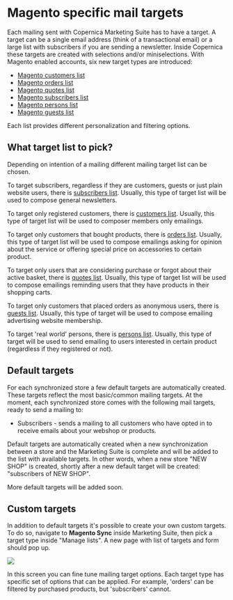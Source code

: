 # Magento specific mail targets

Each mailing sent with Copernica Marketing Suite has to have a target. A target 
can be a single email address (think of a transactional email) or a large list 
with subscribers if you are sending a newsletter. Inside Copernica these targets 
are created with selections and/or miniselections. With Magento enabled accounts, 
six new target types are introduced: 

- [Magento customers list][customers-target]
- [Magento orders list][orders-target]
- [Magento quotes list][quotes-target]
- [Magento subscribers list][subscribers-target]
- [Magento persons list][persons-target]
- [Magento guests list][guests-target]

Each list provides different personalization and filtering options.

## What target list to pick?

Depending on intention of a mailing different mailing target list can be chosen.

To target subscribers, regardless if they are customers, guests or just plain 
website users, there is [subscribers list][subscribers-target]. 
Usually, this type of target list will be used to compose general newsletters.

To target only registered customers, there is [customers list][customers-target].
Usually, this type of target list will be used to composer members only emailings.

To target only customers that bought products, there is [orders list][orders-target].
Usually, this type of target list will be used to compose emailings asking for 
opinion about the service or offering special price on accessories to certain 
product.

To target only users that are considering purchase or forgot about their active
basket, there is [quotes list][quotes-target].
Usually, this type of target list will be used to compose emailings reminding 
users that they have products in their shopping carts.

To target only customers that placed orders as anonymous users, there is 
[guests list][guests-target]. Usually, this type of target will be used to 
compose emailing advertising website membership.

To target 'real world' persons, there is [persons list][persons-target].
Usually, this type of target will be used to send emailing to users interested 
in certain product (regardless if they registered or not).

## Default targets

For each synchronized store a few default targets are automatically created. 
These targets reflect the most basic/common mailing targets. At the moment, each 
synchronized store comes with the following mail targets, ready to send 
a mailing to: 

*   Subscribers - sends a mailing to all customers who have opted in to receive 
emails about your webshop or products. 


Default targets are automatically created when a new synchronization between 
a store and the Marketing Suite is complete and will be added to the list with 
available targets. In other words, when a new store "NEW SHOP" is created, 
shortly after a new default target will be created: "subscribers of NEW SHOP".

More default targets will be added soon. 

## Custom targets 

In addition to default targets it's possible to create your own custom targets. 
To do so, navigate to **Magento Sync** inside Marketing Suite, then pick a target 
type inside "Manage lists". A new page with list of targets and form should 
pop up.

![](../images/magento-filter-page.png)

In this screen you can fine tune mailing target options. Each target type has 
specific set of options that can be applied. For example, 'orders' can be filtered 
by purchased products, but 'subscribers' cannot.

[customers-target]: ../magento-integration/targets/customers
[orders-target]: ../magento-integration/targets/orders
[quotes-target]: ../magento-integration/targets/quotes
[subscribers-target]: ../magento-integration/targets/subscribers
[persons-target]: ../magento-integration/targets/persons
[guests-target]: ../magento-integration/targets/guests
